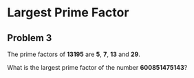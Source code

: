 # Largest Prime Factor
## Problem 3
The prime factors of **13195** are **5**, **7**, **13** and **29**.

What is the largest prime factor of the number **600851475143**?